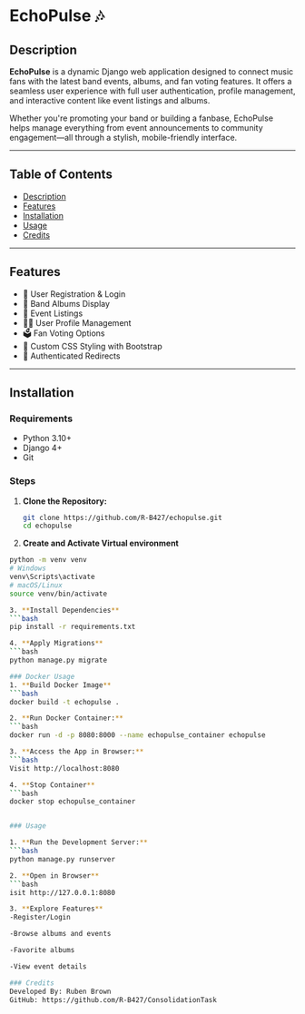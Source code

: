 # EchoPulse 🎶

## Description
**EchoPulse** is a dynamic Django web application designed to connect music fans with the latest band events, albums, and fan voting features. It offers a seamless user experience with full user authentication, profile management, and interactive content like event listings and albums.

Whether you're promoting your band or building a fanbase, EchoPulse helps manage everything from event announcements to community engagement—all through a stylish, mobile-friendly interface.

---

## Table of Contents
- [Description](#description)
- [Features](#features)
- [Installation](#installation)
- [Usage](#usage)
- [Credits](#credits)

---

## Features
- 🎤 User Registration & Login
- 🎵 Band Albums Display
- 📅 Event Listings
- 🧑‍💼 User Profile Management
- 🗳️ Fan Voting Options
- 🎨 Custom CSS Styling with Bootstrap
- 🔐 Authenticated Redirects

---

## Installation

### Requirements
- Python 3.10+
- Django 4+
- Git

### Steps
1. **Clone the Repository:**
   ```bash
   git clone https://github.com/R-B427/echopulse.git
   cd echopulse

2. **Create and Activate Virtual environment**
```bash
python -m venv venv
# Windows
venv\Scripts\activate
# macOS/Linux
source venv/bin/activate

3. **Install Dependencies**
```bash
pip install -r requirements.txt

4. **Apply Migrations**
```bash
python manage.py migrate

### Docker Usage
1. **Build Docker Image**
```bash
docker build -t echopulse .

2. **Run Docker Container:**
```bash
docker run -d -p 8080:8000 --name echopulse_container echopulse

3. **Access the App in Browser:**
```bash
Visit http://localhost:8080

4. **Stop Container**
```bash
docker stop echopulse_container


### Usage

1. **Run the Development Server:**
```bash
python manage.py runserver

2. **Open in Browser**
```bash
isit http://127.0.0.1:8080

3. **Explore Features**
-Register/Login

-Browse albums and events

-Favorite albums

-View event details

### Credits
Developed By: Ruben Brown
GitHub: https://github.com/R-B427/ConsolidationTask